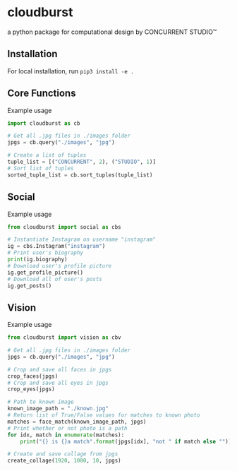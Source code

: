 # cloudburst
a python package for computational design by CONCURRENT STUDIO™

## Installation
For local installation, run `pip3 install -e .`

## Core Functions
Example usage
```python
import cloudburst as cb

# Get all .jpg files in ./images folder
jpgs = cb.query("./images", "jpg")

# Create a list of tuples
tuple_list = [("CONCURRENT", 2), ("STUDIO", 1)]
# Sort list of tuples
sorted_tuple_list = cb.sort_tuples(tuple_list)
```

## Social
Example usage
```python
from cloudburst import social as cbs

# Instantiate Instagram on username "instagram"
ig = cbs.Instagram("instagram")
# Print user's biography
print(ig.biography)
# Download user's profile picture
ig.get_profile_picture()
# Download all of user's posts
ig.get_posts()
```

## Vision
Example usage
```python
from cloudburst import vision as cbv

# Get all .jpg files in ./images folder
jpgs = cb.query("./images", "jpg")

# Crop and save all faces in jpgs
crop_faces(jpgs)
# Crop and save all eyes in jpgs
crop_eyes(jpgs)

# Path to known image
known_image_path = "./known.jpg"
# Return list of True/False values for matches to known photo
matches = face_match(known_image_path, jpgs)
# Print whether or not photo is a path
for idx, match in enumerate(matches):
    print("{} is {}a match".format(jpgs[idx], "not " if match else ""))

# Create and save collage from jpgs
create_collage(1920, 1080, 10, jpgs)
```
